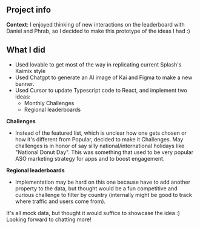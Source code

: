 ## Project info

**Context**: 
I enjoyed thinking of new interactions on the leaderboard with Daniel and Phrab, so I decided to make this prototype of the ideas I had :)

## What I did

- Used lovable to get most of the way in replicating current Splash's Kaimix style
- Used Chatgpt to generate an AI image of Kai and Figma to make a new banner.
- Used Cursor to update Typescript code to React, and implement two ideas:
   - Monthly Challenges
   - Regional leaderboards
  
**Challenges**
- Instead of the featured list, which is unclear how one gets chosen or how it's different from Popular, decided to make it Challenges. May challenges is in honor of say silly national/international holidays like "National Donut Day". This was something that used to be very popular ASO marketing strategy for apps and to boost engagement.

**Regional leaderboards**
- Implementation may be hard on this one because have to add another property to the data, but thought would be a fun competitive and curious challenge to filter by country (internally might be good to track where traffic and users come from).

It's all mock data, but thought it would suffice to showcase the idea :) Looking forward to chatting more!




